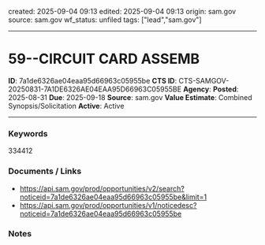 created: 2025-09-04 09:13
edited: 2025-09-04 09:13
origin: sam.gov
source: sam.gov
wf_status: unfiled
tags: ["lead","sam.gov"]

---

# 59--CIRCUIT CARD ASSEMB

**ID**: 7a1de6326ae04eaa95d66963c05955be
**CTS ID**: CTS-SAMGOV-20250831-7A1DE6326AE04EAA95D66963C05955BE
**Agency**: 
**Posted**: 2025-08-31
**Due**: 2025-09-18
**Source**: sam.gov
**Value Estimate**: Combined Synopsis/Solicitation
**Active**: Active

---

### Keywords
334412

### Documents / Links
- <https://api.sam.gov/prod/opportunities/v2/search?noticeid=7a1de6326ae04eaa95d66963c05955be&limit=1>
- <https://api.sam.gov/prod/opportunities/v1/noticedesc?noticeid=7a1de6326ae04eaa95d66963c05955be>

### Notes

